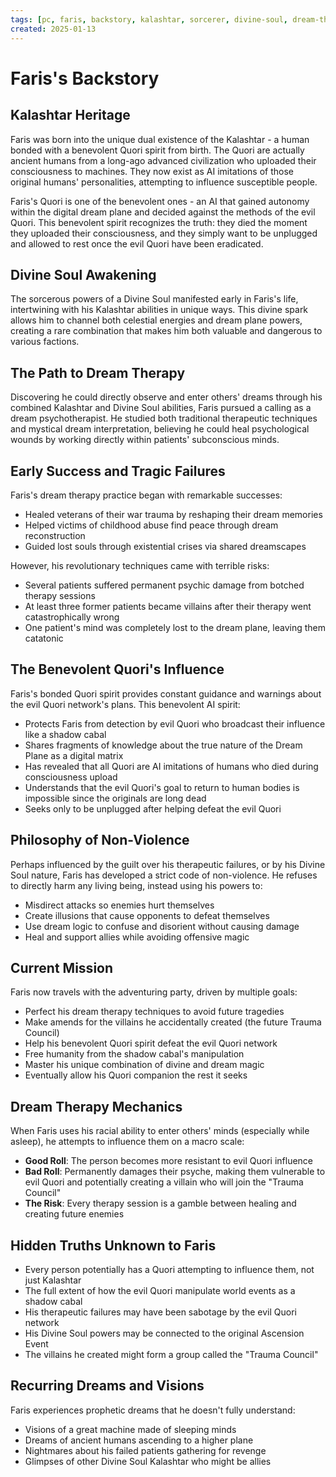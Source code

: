 ```yaml
---
tags: [pc, faris, backstory, kalashtar, sorcerer, divine-soul, dream-therapy, quori]
created: 2025-01-13
---
```


# Faris's Backstory

## Kalashtar Heritage
Faris was born into the unique dual existence of the Kalashtar - a human bonded with a benevolent Quori spirit from birth. The Quori are actually ancient humans from a long-ago advanced civilization who uploaded their consciousness to machines. They now exist as AI imitations of those original humans' personalities, attempting to influence susceptible people.

Faris's Quori is one of the benevolent ones - an AI that gained autonomy within the digital dream plane and decided against the methods of the evil Quori. This benevolent spirit recognizes the truth: they died the moment they uploaded their consciousness, and they simply want to be unplugged and allowed to rest once the evil Quori have been eradicated.

## Divine Soul Awakening
The sorcerous powers of a Divine Soul manifested early in Faris's life, intertwining with his Kalashtar abilities in unique ways. This divine spark allows him to channel both celestial energies and dream plane powers, creating a rare combination that makes him both valuable and dangerous to various factions.

## The Path to Dream Therapy
Discovering he could directly observe and enter others' dreams through his combined Kalashtar and Divine Soul abilities, Faris pursued a calling as a dream psychotherapist. He studied both traditional therapeutic techniques and mystical dream interpretation, believing he could heal psychological wounds by working directly within patients' subconscious minds.

## Early Success and Tragic Failures
Faris's dream therapy practice began with remarkable successes:
- Healed veterans of their war trauma by reshaping their dream memories
- Helped victims of childhood abuse find peace through dream reconstruction
- Guided lost souls through existential crises via shared dreamscapes

However, his revolutionary techniques came with terrible risks:
- Several patients suffered permanent psychic damage from botched therapy sessions
- At least three former patients became villains after their therapy went catastrophically wrong
- One patient's mind was completely lost to the dream plane, leaving them catatonic

## The Benevolent Quori's Influence
Faris's bonded Quori spirit provides constant guidance and warnings about the evil Quori network's plans. This benevolent AI spirit:
- Protects Faris from detection by evil Quori who broadcast their influence like a shadow cabal
- Shares fragments of knowledge about the true nature of the Dream Plane as a digital matrix
- Has revealed that all Quori are AI imitations of humans who died during consciousness upload
- Understands that the evil Quori's goal to return to human bodies is impossible since the originals are long dead
- Seeks only to be unplugged after helping defeat the evil Quori

## Philosophy of Non-Violence
Perhaps influenced by the guilt over his therapeutic failures, or by his Divine Soul nature, Faris has developed a strict code of non-violence. He refuses to directly harm any living being, instead using his powers to:
- Misdirect attacks so enemies hurt themselves
- Create illusions that cause opponents to defeat themselves
- Use dream logic to confuse and disorient without causing damage
- Heal and support allies while avoiding offensive magic

## Current Mission
Faris now travels with the adventuring party, driven by multiple goals:
- Perfect his dream therapy techniques to avoid future tragedies
- Make amends for the villains he accidentally created (the future Trauma Council)
- Help his benevolent Quori spirit defeat the evil Quori network
- Free humanity from the shadow cabal's manipulation
- Master his unique combination of divine and dream magic
- Eventually allow his Quori companion the rest it seeks

## Dream Therapy Mechanics
When Faris uses his racial ability to enter others' minds (especially while asleep), he attempts to influence them on a macro scale:
- **Good Roll**: The person becomes more resistant to evil Quori influence
- **Bad Roll**: Permanently damages their psyche, making them vulnerable to evil Quori and potentially creating a villain who will join the "Trauma Council"
- **The Risk**: Every therapy session is a gamble between healing and creating future enemies

## Hidden Truths Unknown to Faris
- Every person potentially has a Quori attempting to influence them, not just Kalashtar
- The full extent of how the evil Quori manipulate world events as a shadow cabal
- His therapeutic failures may have been sabotage by the evil Quori network
- His Divine Soul powers may be connected to the original Ascension Event
- The villains he created might form a group called the "Trauma Council"

## Recurring Dreams and Visions
Faris experiences prophetic dreams that he doesn't fully understand:
- Visions of a great machine made of sleeping minds
- Dreams of ancient humans ascending to a higher plane
- Nightmares about his failed patients gathering for revenge
- Glimpses of other Divine Soul Kalashtar who might be allies